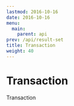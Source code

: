 ```yaml
---
lastmod: 2016-10-16
date: 2016-10-16
menu:
  main:
    parent: api
prev: /api/result-set
title: Transaction
weight: 40
---
```


Transaction
==========

Transaction